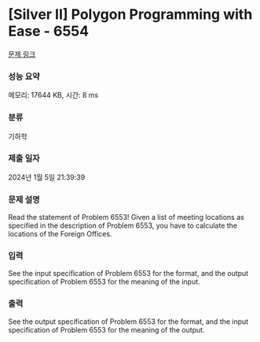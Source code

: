 # [Silver II] Polygon Programming with Ease - 6554 

[문제 링크](https://www.acmicpc.net/problem/6554) 

### 성능 요약

메모리: 17644 KB, 시간: 8 ms

### 분류

기하학

### 제출 일자

2024년 1월 5일 21:39:39

### 문제 설명

<p>Read the statement of Problem 6553! Given a list of meeting locations as specified in the description of Problem 6553, you have to calculate the locations of the Foreign Offices.</p>

### 입력 

 <p>See the input specification of Problem 6553 for the format, and the output specification of Problem 6553 for the meaning of the input.</p>

### 출력 

 <p>See the output specification of Problem 6553 for the format, and the input specification of Problem 6553 for the meaning of the output.</p>

